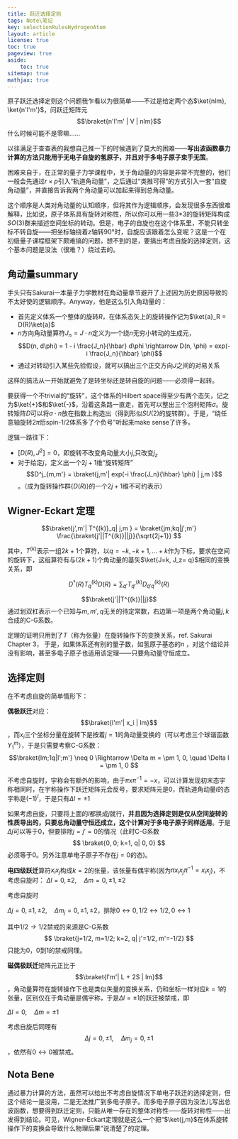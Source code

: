 ```yaml
---
title: 跃迁选择定则
tags: Note\笔记
key: selectionRulesHydrogenAtom
layout: article
license: true
toc: true
pageview: true
aside:
    toc: true
sitemap: true
mathjax: true
---
```


原子跃迁选择定则这个问题我乍看以为很简单——不过是给定两个态$\ket{nlm}, \ket{n'l'm'}$，问跃迁矩阵元
$$\braket{n'l'm' | V | nlm}$$
什么时候可能不是零嘛……

<!--more-->

以往满足于查查表的我想自己推一下的时候遇到了莫大的困难——**写出波函数暴力计算的方法只能用于无电子自旋的氢原子，并且对于多电子原子束手无策**。

困难来自于，在正常的量子力学课程中，关于角动量的内容是非常不完整的，他们一般会先通过$r \times p$引入“轨道角动量”，之后通过“类推可得”的方式引入一套“自旋角动量”，并直接告诉我两个角动量可以加起来得到总角动量。

这个顺序是人类对角动量的认知顺序，但将其作为逻辑顺序，会发现很多东西很难解释，比如说，原子体系具有旋转对称性，所以你可以用一些3*3的旋转矩阵构成$SO(3)$群来描述空间坐标的转动。但是，电子的自旋也在这个体系里，不能只转坐标不转自旋——把坐标轴绕着$z$轴转90°时，自旋应该跟着怎么变呢？这是一个在初级量子课程框架下颇难搞的问题，想不到的是，要搞出考虑自旋的选择定则，这个基本问题是没法（很难？）绕过去的。

## 角动量summary

手头只有Sakurai一本量子力学教材在角动量章节避开了上述因为历史原因导致的不太好使的逻辑顺序。Anyway，他是这么引入角动量的：

- 首先定义体系一个整体的旋转$R$，在体系态矢上的旋转操作记为$\ket{a}_R = D(R)\ket{a}$
- $n$方向角动量算符$J_n = J\cdot n$定义为一个绕$n$无穷小转动的生成元，
$$D(n, d\phi) = 1 - i \frac{J_n}{\hbar} d\phi \rightarrow D(n, \phi) = exp(-i \frac{J_n}{\hbar} \phi)$$
- 通过对转动引入某些先验假设，就可以搞出三个正交方向$J$之间的对易关系

这样的搞法从一开始就避免了是转坐标还是转自旋的问题——必须得一起转。

要获得一个不trivial的“旋转”，这个体系的Hilbert space得至少有两个态矢，记之为$\ket{+}$和$\ket{-}$，沿着这条路一直走，首先可以整出三个泡利矩阵$\sigma$。旋转矩阵$D$可以将$\sigma \cdot n$放在指数上构造出（得到形似$SU(2)$的旋转群）。于是，“绕任意轴旋转$2\pi$后spin-1/2体系多了个负号”听起来make sense了许多。

逻辑一路往下：

- $[D(R), J^2] = 0$，即旋转不改变角动量大小$j$,只改变$j_z$
- 对于给定$j$，定义出一个$2j+1$维“旋转矩阵”
$$D^j_{m,m'} = \braket{j,m'| exp(-i \frac{J_n}{\hbar} \phi) | j,m }$$
。（成为旋转操作群$\{D(R)\}$的一个$2j+1$维不可约表示）


## Wigner-Eckart 定理

$$\braket{j',m'| T^{(k)}_q| j,m } = \braket{jm;kq|j';m'} \frac{\braket{j'||T^{(k)}||j}}{\sqrt{2j+1}} $$

其中，$T^{(k)}$表示一组$2k+1$个算符，以$q=-k, -k+1, ... +k$作为下标，要求在空间的旋转下，这组算符有与$(2k+1)$个角动量的基矢$\ket{J=k, J_z= q}$相同的变换关系，即

$$D^\dagger(R) T^{(k)}_q D(R) = \sum_{q'} T^{(k)}_{q'} D^{(k)}_{q'q}(R)$$

$$\braket{j'||T^{(k)}||j}$$
通过划双杠表示一个已知与$m,m',q$无关的待定常数，右边第一项是两个角动量$j,k$合成的C-G系数。

定理的证明只用到了$T$（称为张量）在旋转操作下的变换关系，ref. Sakurai Chapter 3， 于是，如果体系还有别的量子数，如氢原子基态的$n$
，对这个结论并没有影响，甚至多电子原子也适用该定理——只要角动量守恒成立。

## 选择定则

在不考虑自旋的简单情形下：

**偶极跃迁**对应：$$\braket{l'm'| x_i | lm}$$
，而$x_i$三个坐标分量在旋转下是按着$j=1$的角动量变换的（可以考虑三个球谐函数$Y^m_1$），于是只需要考察C-G系数：
$$\braket{lm;1q|l';m'} \neq 0 \Rightarrow \Delta m = \pm 1, 0, \quad \Delta l = \pm 1, 0 $$

不考虑自旋时，宇称会有额外的影响，由于$\pi x \pi^{-1} = -x$，可以计算发现初末态宇称相同时，在宇称操作下跃迁矩阵元会反号，要求矩阵元是0，而轨道角动量$l$的态宇称是$(-1)^l$，于是只有$\Delta l = \pm 1$

如果考虑自旋，只要将上面的$l$都换成$j$就行，**并且因为选择定则是仅从空间旋转的性质导出的，只要总角动量守恒还成立，这个计算对于多电子原子同样适用**。于是$\Delta j$可以等于$0$，但要排除$j=j'=0$的情况（此时C-G系数
$$ \braket{0, 0; k=1, q| 0, 0} $$
必须等于0。另外注意单电子原子不存在$j=0$的态)。

**电四级跃迁**算符$x_i x_j$构成$k=2$的张量，该张量有偶宇称(因为$\pi x_i x_j \pi^{-1} = x_i x_j$)，不考虑自旋时：
$\Delta l = 0, \pm 2,\quad \Delta m = 0, \pm 1, \pm 2$

考虑自旋时

$\Delta j = 0,\pm 1, \pm 2,\quad \Delta m_j = 0, \pm 1, \pm 2$，排除$0 \leftrightarrow 0, 1/2 \leftrightarrow 1/2 , 0 \leftrightarrow 1$

其中$1/2 \rightarrow 1/2$禁戒的来源是C-G系数
$$ \braket{j=1/2, m=1/2; k=2, q| j'=1/2, m'=-1/2} $$
只能为0，0到1的禁戒同理。

**磁偶极跃迁**矩阵元正比于
$$\braket{l'm'| L + 2S | lm}$$
，角动量算符在旋转操作下也是类似矢量的变换关系，仍和坐标一样对应$k=1$的张量，区别仅在于角动量是偶宇称，于是$\Delta l = \pm 1$的跃迁被禁戒，即

$\Delta l = 0,\quad \Delta m = \pm 1$

考虑自旋后同理有
$$ \Delta j = 0,\pm 1,\quad \Delta m_j = 0, \pm 1 $$
，依然有$0\leftrightarrow 0$被禁戒。


## Nota Bene

通过暴力计算的方法，虽然可以给出不考虑自旋情况下单电子跃迁的选择定则，但这个结论一是没用，二是无法推广到多电子原子。而多电子原子因为没法儿写出总波函数，想要得到跃迁定则，只能从唯一存在的整体对称性——旋转对称性——出发得到结论。可见，Wigner-Eckart定理就是这么一个把“$\ket{j,m}$在体系旋转操作下的变换会导致什么物理后果”说清楚了的定理。